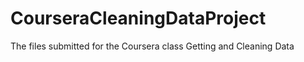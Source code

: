 CourseraCleaningDataProject
===========================

The files submitted for the Coursera class Getting and Cleaning Data
